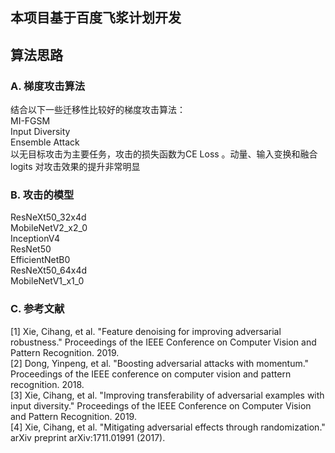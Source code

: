 ## 本项目基于百度飞浆计划开发

## 算法思路

### A. 梯度攻击算法
结合以下一些迁移性比较好的梯度攻击算法：  
MI-FGSM  
Input Diversity  
Ensemble Attack  
以无目标攻击为主要任务，攻击的损失函数为CE Loss 。动量、输入变换和融合 logits 对攻击效果的提升非常明显  

### B. 攻击的模型  
ResNeXt50_32x4d  
MobileNetV2_x2_0  
InceptionV4  
ResNet50  
EfficientNetB0  
ResNeXt50_64x4d  
MobileNetV1_x1_0  


### C. 参考文献
[1] Xie, Cihang, et al. "Feature denoising for improving adversarial robustness." Proceedings of the IEEE Conference on Computer Vision and Pattern Recognition. 2019.  
[2] Dong, Yinpeng, et al. "Boosting adversarial attacks with momentum." Proceedings of the IEEE conference on computer vision and pattern recognition. 2018.  
[3] Xie, Cihang, et al. "Improving transferability of adversarial examples with input diversity." Proceedings of the IEEE Conference on Computer Vision and Pattern Recognition. 2019.  
[4] Xie, Cihang, et al. "Mitigating adversarial effects through randomization." arXiv preprint arXiv:1711.01991 (2017).  



